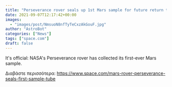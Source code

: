 ```yaml
---
title: "Perseverance rover seals up 1st Mars sample for future return to Earth"
date: 2021-09-07T12:17:42+00:00
images:
  - "images/post/NmsuoN8nfTyTeCxzAkGouF.jpg"
author: "AstroBot"
categories: ["News"]
tags: ["space.com"]
draft: false
---
```


It's official: NASA's Perseverance rover has collected its first-ever Mars sample. 

Διαβάστε περισσότερα: https://www.space.com/mars-rover-perseverance-seals-first-sample-tube
